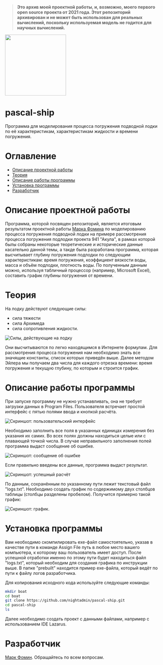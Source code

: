 > **Это архив моей проектной работы, и, возможно, моего первого open source проекта от 2021 года. Этот репозиторий архивирован и не может быть использован для реальных вычислений, поскольку используемая модель не годится для научных вычислений.**

<img src="https://github.com/nightadmin/pascal-ship/blob/main/index.jpg" height=200 width=200>

# pascal-ship
Программа для моделирования процесса погружения подводной лодки по её характеристикам, характеристикам жидкости и времени погружения.
# Оглавление 
 - [Описание проектной работы](https://github.com/nightadmin/pascal-ship/blob/main/README.md#описание-проектной-работы)
 - [Теория](https://github.com/nightadmin/pascal-ship/blob/main/README.md#теория)
 - [Описание работы программы](https://github.com/nightadmin/pascal-ship/blob/main/README.md#описание-работы-программы)
 - [Установка программы](https://github.com/nightadmin/pascal-ship/blob/main/README.md#установка-программы)
 - [Разработчик](https://github.com/nightadmin/pascal-ship/blob/main/README.md#разработчик)
# Описание проектной работы 

Программа, которой посвящен репозиторий, является итоговым результатом проектной работы [Марка Фомина](https://github.com/nightadmin) по моделированию процесса погружения подводной лодки на примере рассмотрения процесса погружения подлодки проекта 941 "Акула", в рамках которой былы собраны некоторые теоретические и исторические данные касательно данной темы, а такде была разработана программа, которая высчитывает глубину погружения подлодки по следующим характеристикам: время погружения, коэффициент вязкости воды, масса и объём подлодки, плотность воды. По полученным данным можно, используя табличный процессор (например, Microsoft Excel), составить график глубины погружения от времени.

# Теория
На лодку действуют следующие силы:
* сила тяжести
* сила Архимеда
* сила сопротивления жидкости.

<img src="https://github.com/nightadmin/pascal-ship/blob/main/forces.png" alt="Силы, действующие на лодку">

Они высчитываются по легко находящимся в Интернете формулам. Для рассмотрения процесса погружения нам необходимо знать все значящие константы, список которых приведён выше. Далее методом Эйлера мы получаем два числа для каждого отрезка времени: время погружения и текущую глубину, по которым и строится график.


# Описание работы программы

При запуске программу не нужно устанавливать, она не требует загрузки данных в Program Files. Пользователя встречает простой интерфейс с пятью полями ввода и кнопкой расчёта.

<img src="" alt="Скриншот: пользовательский интерфейс">

Необходимо заполнить все поля в указанных единицах измерения без указания их самих. Во всех полях должны находиться целые или с плавающей точкой числа. В случае неправильного заполнения полей программа выдаст сообщение об ошибке.

<img src="" alt="Скриншот: сообщение об ошибке">

Если правильно введены все данные, программа выдаст результат.

<img src="" alt="Скриншот: успешный расчёт">

По данным, сохранённым по указанному пути лежит текстовый файл "logs.txt". Необходимо создать график по содержимому двух столбцов таблицы (столбцы разделены пробелом).
Получится примерно такой график:

<img src="" alt="Скриншот: график">.



# Установка программы
Вам необходимо скомпилировать exe-файл самостоятельно, указав в качестве пути в команде Assign File путь в любое место вашего компьютера, к которому ваш пользователь имеет доступ. После успешной отработки именно по этому пути будет находиться файл "logs.txt", который необходим для создания графика по инструкции выше.
В папке "prebuilt" находится пример exe-файла, который ведёт по пути к файлу логов разработчика.

Для копирования исходного кода используйте следующие команды:
```bash
mkdir boat
cd boat
git clone https://github.com/nightadmin/pascal-ship.git
cd pascal-ship
ls
```
Далее необходимо создать проект с данными файлами, например с использованием IDE Lazarus.

# Разработчик
 
[Марк Фомин](https://github.com/nightadmin). Обращайтесь по всем вопросам.
